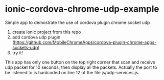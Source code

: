# ionic-cordova-chrome-udp-example
Simple app to demostrate the use of cordova plugin chrome socket udp

1. create ionic project from this repo
2. add cordova udp plugin (https://github.com/MobileChromeApps/cordova-plugin-chrome-apps-sockets-udp)
3. try it!

This app has only one button on the top right corner that scan and receive udp packet for 10 seconds,
then display all the packets. Actually the port to be listened to is hardcoded on line 12 of the file
js/udp-services.js.